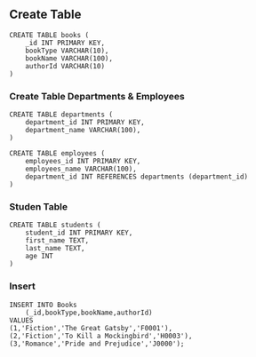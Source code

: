 ## Create Table 
```
CREATE TABLE books (
    _id INT PRIMARY KEY,
    bookType VARCHAR(10),
    bookName VARCHAR(100),
    authorId VARCHAR(10)
)
```

### Create Table Departments & Employees
```
CREATE TABLE departments (
    department_id INT PRIMARY KEY,
    department_name VARCHAR(100),
)
```
```
CREATE TABLE employees (
    employees_id INT PRIMARY KEY,
    employees_name VARCHAR(100),
    department_id INT REFERENCES departments (department_id)
)
```

### Studen Table
```
CREATE TABLE students (
    student_id INT PRIMARY KEY,
    first_name TEXT,
    last_name TEXT,
    age INT
)
```

### Insert
```
INSERT INTO Books 
    (_id,bookType,bookName,authorId) 
VALUES 
(1,'Fiction','The Great Gatsby','F0001'),
(2,'Fiction','To Kill a Mockingbird','H0003'),
(3,'Romance','Pride and Prejudice','J0000');
```
